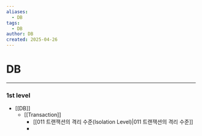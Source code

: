 ```yaml
---
aliases:
  - DB
tags:
  - DB
author: DB
created: 2025-04-26
---
```


# DB 
----
### 1st level 
- [[DB]]
	- [[Transaction]]
		- [[011 트랜잭션의 격리 수준(Isolation Level)|011 트랜잭션의 격리 수준]]
		- 
